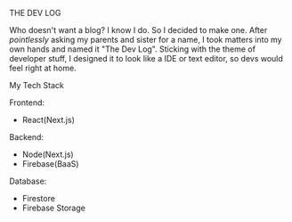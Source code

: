 THE DEV LOG

Who doesn't want a blog? I know I do. So I decided to make one. After <em>pointlessly</em> asking my parents and sister for a name, I took matters into my own hands and named it "The Dev Log". Sticking with the theme of developer stuff, I designed it to look like a IDE or text editor, so devs would feel right at home.

My Tech Stack

Frontend:
- React(Next.js)

Backend:
- Node(Next.js)
- Firebase(BaaS)

Database:
- Firestore
- Firebase Storage

